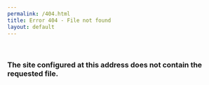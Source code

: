 ```yaml
---
permalink: /404.html
title: Error 404 - File not found
layout: default
---  
```

<span class="genericon genericon-404" style="width:200px; height:300px;">&nbsp;</span>
### The site configured at this address does not contain the requested file. 
